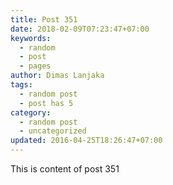 ```yaml
---
title: Post 351
date: 2018-02-09T07:23:47+07:00
keywords:
  - random
  - post
  - pages
author: Dimas Lanjaka
tags:
  - random post
  - post has 5
category:
  - random post
  - uncategorized
updated: 2016-04-25T18:26:47+07:00
---
```

This is content of post 351